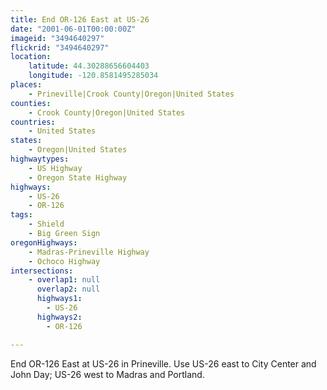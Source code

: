 ```yaml
---
title: End OR-126 East at US-26
date: "2001-06-01T00:00:00Z"
imageid: "3494640297"
flickrid: "3494640297"
location:
    latitude: 44.30288656604403
    longitude: -120.8581495285034
places:
    - Prineville|Crook County|Oregon|United States
counties:
    - Crook County|Oregon|United States
countries:
    - United States
states:
    - Oregon|United States
highwaytypes:
    - US Highway
    - Oregon State Highway
highways:
    - US-26
    - OR-126
tags:
    - Shield
    - Big Green Sign
oregonHighways:
    - Madras-Prineville Highway
    - Ochoco Highway
intersections:
    - overlap1: null
      overlap2: null
      highways1:
        - US-26
      highways2:
        - OR-126

---
```

End OR-126 East at US-26 in Prineville.  Use US-26 east to City Center and John Day; US-26 west to Madras and Portland.